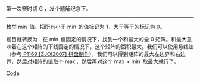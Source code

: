 第一次赛时切 G ，发个题解纪念下。

---------

枚举 $\min$ 值。把所有小于 $\min$ 的值标记为 $1$，大于等于的标记为 $0$。

题目就转换为：在 $\min$ 值固定的情况下，找到一个和最大的全 $0$ 矩阵。和最大意味着在这个矩阵的下线固定的情况下，这个矩阵的面积最大。我们可以使用悬线法（参考[ P1169 [ZJOI2007] 棋盘制作](https://www.luogu.com.cn/problem/P1169)），我们可以得到矩阵的最大左边界和右边界，然后对矩阵的值取个 $\max$，然后再对这个 $\max\times\min$ 取最大就行了。

[$\text{Code}$](https://atcoder.jp/contests/abc311/submissions/43872253)